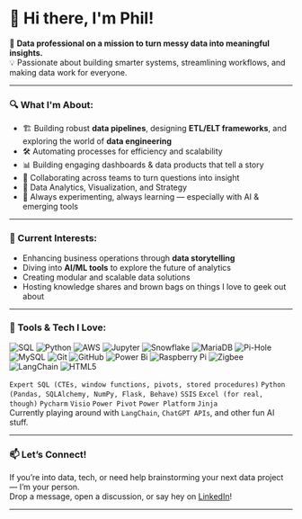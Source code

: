 # 👋 Hi there, I'm Phil!

🎯 **Data professional on a mission to turn messy data into meaningful insights.**  
💡 Passionate about building smarter systems, streamlining workflows, and making data work for everyone.

---

### 🔍 What I'm About:
- 🏗️ Building robust **data pipelines**, designing **ETL/ELT frameworks**, and exploring the world of **data engineering**  
- 🛠️ Automating processes for efficiency and scalability
- 📊 Building engaging dashboards & data products that tell a story
- 🤝 Collaborating across teams to turn questions into insight
- 🧠 Data Analytics, Visualization, and Strategy
- 🧪 Always experimenting, always learning — especially with AI & emerging tools

---

### 🚀 Current Interests:
- Enhancing business operations through **data storytelling**  
- Diving into **AI/ML tools** to explore the future of analytics  
- Creating modular and scalable data solutions  
- Hosting knowledge shares and brown bags on things I love to geek out about

---

### 🔧 Tools & Tech I Love:
![SQL](https://img.shields.io/badge/-SQL-informational?style=for-the-badge&logo=postgresql&logoColor=white&color=336791)  ![Python](https://img.shields.io/badge/python-3670A0?style=for-the-badge&logo=python&logoColor=ffdd54) ![AWS](https://img.shields.io/badge/AWS-%23FF9900.svg?style=for-the-badge&logo=amazon-aws&logoColor=white) ![Jupyter](https://img.shields.io/badge/-Jupyter-informational?style=for-the-badge&logo=jupyter&logoColor=white&color=F37726) ![Snowflake](https://img.shields.io/badge/-Snowflake-informational?style=for-the-badge&logo=snowflake&logoColor=white&color=56B9EB) ![MariaDB](https://img.shields.io/badge/MariaDB-003545?style=for-the-badge&logo=mariadb&logoColor=white) ![Pi-Hole](https://img.shields.io/badge/pihole-%2396060C.svg?style=for-the-badge&logo=pi-hole&logoColor=white)  ![MySQL](https://img.shields.io/badge/mysql-4479A1.svg?style=for-the-badge&logo=mysql&logoColor=white) ![Git](https://img.shields.io/badge/git-%23F05033.svg?style=for-the-badge&logo=git&logoColor=white) ![GitHub](https://img.shields.io/badge/github-%23121011.svg?style=for-the-badge&logo=github&logoColor=white) ![Power Bi](https://img.shields.io/badge/power_bi-F2C811?style=for-the-badge&logo=powerbi&logoColor=black) ![Raspberry Pi](https://img.shields.io/badge/-Raspberry_Pi-C51A4A?style=for-the-badge&logo=Raspberry-Pi) ![Zigbee](https://img.shields.io/badge/zigbee-%23EB0443.svg?style=for-the-badge&logo=zigbee&logoColor=white) ![LangChain](https://img.shields.io/badge/-LangChain-informational?style=for-the-badge&logo=lightning&logoColor=white&color=2E86AB) ![HTML5](https://img.shields.io/badge/html5-%23E34F26.svg?style=for-the-badge&logo=html5&logoColor=white)

`Expert SQL (CTEs, window functions, pivots, stored procedures)` `Python (Pandas, SQLAlchemy, NumPy, Flask, Behave)` `SSIS` `Excel (for real, though)` `Pycharm` `Visio` `Power Pivot` `Power Platform` `Jinja`  
Currently playing around with `LangChain`, `ChatGPT APIs`, and other fun AI stuff.

---

### 📫 Let’s Connect!
If you’re into data, tech, or need help brainstorming your next data project — I’m your person.  
Drop a message, open a discussion, or say hey on [LinkedIn]([https://www.linkedin.com/in/yourprofile](https://www.linkedin.com/in/philipschims/))!

---

